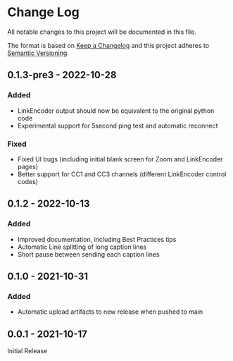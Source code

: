 # Change Log
All notable changes to this project will be documented in this file.

The format is based on [Keep a Changelog](https://keepachangelog.com/)
and this project adheres to [Semantic Versioning](https://semver.org/).

## 0.1.3-pre3 - 2022-10-28

### Added
- LinkEncoder output should now be equivalent to the original python code
- Experimental support for 5second ping test and automatic reconnect

### Fixed
- Fixed UI bugs (including initial blank screen for Zoom and LinkEncoder pages)
- Better support for CC1 and CC3 channels (different LinkEncoder control codes)

## 0.1.2 - 2022-10-13
### Added
- Improved documentation, including Best Practices tips
- Automatic Line splitting of long caption lines
- Short pause between sending each caption lines

## 0.1.0 - 2021-10-31

### Added
- Automatic upload artifacts to new release when pushed to main

## 0.0.1 - 2021-10-17

Initial Release
